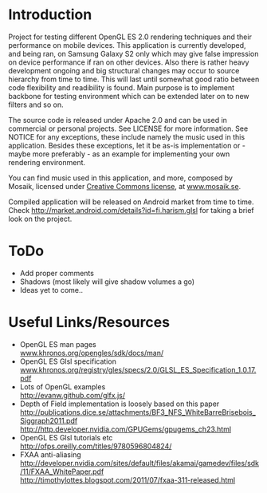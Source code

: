 Introduction
============

Project for testing different OpenGL ES 2.0 rendering techniques and their performance
on mobile devices. This application is currently developed, and being ran, on Samsung Galaxy S2
only which may give false impression on device performance if ran on other devices.
Also there is rather heavy development ongoing and big structural changes may occur to source
hierarchy from time to time. This will last until somewhat good ratio between code flexibility
and readibility is found. Main purpose is to implement backbone for testing environment which
can be extended later on to new filters and so on.

The source code is released under Apache 2.0 and can be used in commercial or personal projects.
See LICENSE for more information. See NOTICE for any exceptions, these include namely the music
used in this application. Besides these exceptions, let it be as-is implementation or -
maybe more preferably - as an example for implementing your own rendering environment.

You can find music used in this application, and more, composed by Mosaik, licensed under
[Creative Commons license](http://creativecommons.org/licenses/by-nc-nd/3.0/), at www.mosaik.se.

Compiled application will be released on Android market from time to time. Check
http://market.android.com/details?id=fi.harism.glsl for taking a brief look on the project.

ToDo
====

- Add proper comments
- Shadows (most likely will give shadow volumes a go)
- Ideas yet to come..

Useful Links/Resources
======================

- OpenGL ES man pages<br>
www.khronos.org/opengles/sdk/docs/man/
- OpenGL ES Glsl specification<br>
www.khronos.org/registry/gles/specs/2.0/GLSL_ES_Specification_1.0.17.pdf
- Lots of OpenGL examples<br>
http://evanw.github.com/glfx.js/
- Depth of Field implementation is loosely based on this paper<br>
http://publications.dice.se/attachments/BF3_NFS_WhiteBarreBrisebois_Siggraph2011.pdf<br>
http://http.developer.nvidia.com/GPUGems/gpugems_ch23.html
- OpenGL ES Glsl tutorials etc<br>
http://ofps.oreilly.com/titles/9780596804824/
- FXAA anti-aliasing<br>
http://developer.nvidia.com/sites/default/files/akamai/gamedev/files/sdk/11/FXAA_WhitePaper.pdf
http://timothylottes.blogspot.com/2011/07/fxaa-311-released.html